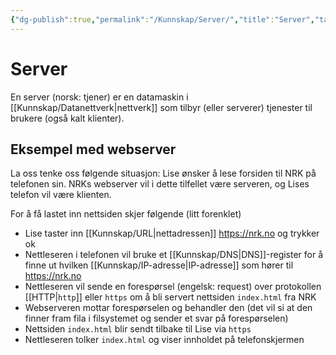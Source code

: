 ```yaml
---
{"dg-publish":true,"permalink":"/Kunnskap/Server/","title":"Server","tags":["it1","ikt100","nettverk"]}
---
```



# Server
En server (norsk: tjener) er en datamaskin i [[Kunnskap/Datanettverk\|nettverk]] som tilbyr (eller serverer) tjenester til brukere (også kalt klienter).

## Eksempel med webserver
La oss tenke oss følgende situasjon: Lise ønsker å lese forsiden til NRK på telefonen sin. NRKs webserver vil i dette tilfellet være serveren, og Lises telefon vil være klienten. 

For å få lastet inn nettsiden skjer følgende (litt forenklet)
- Lise taster inn [[Kunnskap/URL\|nettadressen]] <https://nrk.no> og trykker ok
- Nettleseren i telefonen vil bruke et [[Kunnskap/DNS\|DNS]]-register for å finne ut hvilken [[Kunnskap/IP-adresse\|IP-adresse]] som hører til <https://nrk.no>
- Nettleseren vil sende en forespørsel (engelsk: request) over protokollen [[HTTP|`http`]] eller `https` om å bli servert nettsiden `index.html` fra NRK
- Webserveren mottar forespørselen og behandler den (det vil si at den finner fram fila i filsystemet og sender et svar på forespørselen)
- Nettsiden `index.html` blir sendt tilbake til Lise via `https`
- Nettleseren tolker `index.html` og viser innholdet på telefonskjermen


